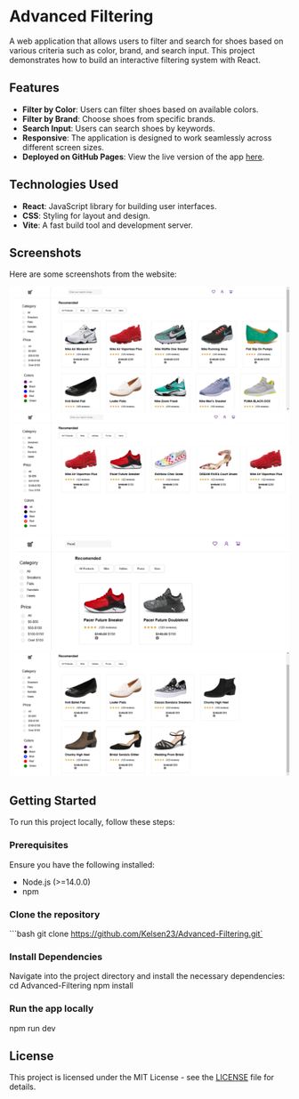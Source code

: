 # Advanced Filtering

A web application that allows users to filter and search for shoes based on various criteria such as color, brand, and search input. This project demonstrates how to build an interactive filtering system with React.

## Features
- **Filter by Color**: Users can filter shoes based on available colors.
- **Filter by Brand**: Choose shoes from specific brands.
- **Search Input**: Users can search shoes by keywords.
- **Responsive**: The application is designed to work seamlessly across different screen sizes.
- **Deployed on GitHub Pages**: View the live version of the app [here](https://Kelsen23.github.io/Advanced-Filtering).

## Technologies Used
- **React**: JavaScript library for building user interfaces.
- **CSS**: Styling for layout and design.
- **Vite**: A fast build tool and development server.

## Screenshots

Here are some screenshots from the website:

![Screenshot 1](./images/screenshot-1.PNG)
![Screenshot 2](./images/screenshot-2.PNG)
![Screenshot 3](./images/screenshot-3.PNG)
![Screenshot 4](./images/screenshot-4.PNG)

## Getting Started

To run this project locally, follow these steps:

### Prerequisites
Ensure you have the following installed:
- Node.js (>=14.0.0)
- npm

### Clone the repository
```bash git clone https://github.com/Kelsen23/Advanced-Filtering.git`

### Install Dependencies
Navigate into the project directory and install the necessary dependencies:
cd Advanced-Filtering
npm install

### Run the app locally
npm run dev

## License
This project is licensed under the MIT License - see the [LICENSE](LICENSE) file for details.
